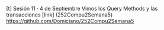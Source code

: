 [t] Sesión 11 · 4 de Septiembre
Vimos los Query Methods y las transacciones
[link] (252Compu2Semana5) https://github.com/Domiciano/252Compu2Semana5